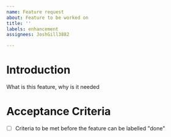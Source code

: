 ```yaml
---
name: Feature request
about: Feature to be worked on
title: ''
labels: enhancement
assignees: JoshGill3882

---
```


# Introduction
What is this feature, why is it needed

# Acceptance Criteria
- [ ] Criteria to be met before the feature can be labelled "done"
